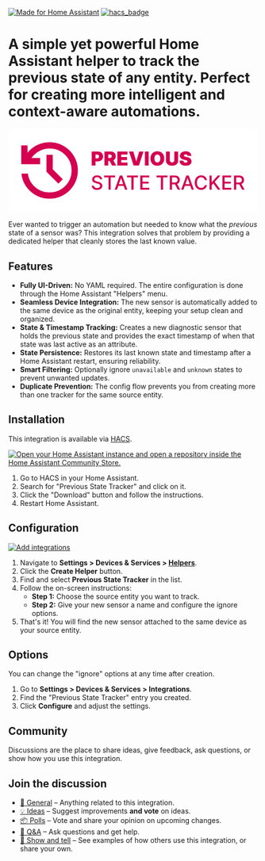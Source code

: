 [![Made for Home Assistant](https://img.shields.io/badge/Made%20for-Home%20Assistant-blue?style=for-the-badge&logo=homeassistant)](https://www.home-assistant.io/)
[![hacs_badge](https://img.shields.io/badge/HACS-Default-orange.svg?style=for-the-badge&cacheSeconds=3600)](https://github.com/hacs/integration)


# A simple yet powerful Home Assistant helper to track the previous state of any entity. Perfect for creating more intelligent and context-aware automations.
![Logo](/logo/logo.png)

Ever wanted to trigger an automation but needed to know what the *previous* state of a sensor was? This integration solves that problem by providing a dedicated helper that cleanly stores the last known value.


## Features

*   **Fully UI-Driven:** No YAML required. The entire configuration is done through the Home Assistant "Helpers" menu.
*   **Seamless Device Integration:** The new sensor is automatically added to the same device as the original entity, keeping your setup clean and organized.
*   **State & Timestamp Tracking:** Creates a new diagnostic sensor that holds the previous state and provides the exact timestamp of when that state was last active as an attribute.
*   **State Persistence:** Restores its last known state and timestamp after a Home Assistant restart, ensuring reliability.
*   **Smart Filtering:** Optionally ignore `unavailable` and `unknown` states to prevent unwanted updates.
*   **Duplicate Prevention:** The config flow prevents you from creating more than one tracker for the same source entity.


## Installation

This integration is available via [HACS](https://hacs.xyz/).

[![Open your Home Assistant instance and open a repository inside the Home Assistant Community Store.](https://my.home-assistant.io/badges/hacs_repository.svg)](https://my.home-assistant.io/redirect/hacs_repository/?owner=klaptafel&repository=ha-previous-state-tracker&category=integration)

1.  Go to HACS in your Home Assistant.
2.  Search for "Previous State Tracker" and click on it.
3.  Click the "Download" button and follow the instructions.
4.  Restart Home Assistant.


## Configuration

[![Add integrations](https://my.home-assistant.io/badges/config_flow_start.svg)](https://my.home-assistant.io/redirect/config_flow_start?domain=previous_state_tracker)

1.  Navigate to **Settings > Devices & Services > [Helpers](https://my.home-assistant.io/redirect/helpers/)**.
2.  Click the **Create Helper** button.
3.  Find and select **Previous State Tracker** in the list.
4.  Follow the on-screen instructions:
    *   **Step 1:** Choose the source entity you want to track.
    *   **Step 2:** Give your new sensor a name and configure the ignore options.
5.  That's it! You will find the new sensor attached to the same device as your source entity.


## Options

You can change the "ignore" options at any time after creation.
1.  Go to **Settings > Devices & Services > Integrations**.
2.  Find the "Previous State Tracker" entry you created.
3.  Click **Configure** and adjust the settings.


## Community
Discussions are the place to share ideas, give feedback, ask questions, or show how you use this integration.

## Join the discussion 
- [💬 General](../../discussions/categories/general) – Anything related to this integration.  
- [💡 Ideas](../../discussions/categories/ideas) – Suggest improvements **and vote** on ideas.  
- [📦 Polls](../../discussions/categories/polls) – Vote and share your opinion on upcoming changes.  
- [🙏 Q&A](../../discussions/categories/q-a) – Ask questions and get help.  
- [🙌 Show and tell](../../discussions/categories/show-and-tell) – See examples of how others use this integration, or share your own.
